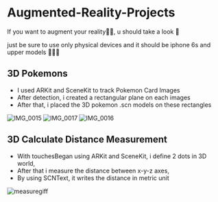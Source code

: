 # Augmented-Reality-Projects
If you want to augment your reality🧞‍♂️, u should take a look 🫵

just be sure to use only physical devices and it should be iphone 6s and upper models 🤸🏻‍♂️

## 3D Pokemons

* I used ARKit and SceneKit to track Pokemon Card Images
* After detection, i created a rectangular plane on each images
* After that, i placed the 3D pokemon .scn models on these rectangles


![IMG_0015](https://github.com/mesutgdk/Augmented-Reality-Projects/assets/112901255/60516e02-8b3a-47df-bf9d-f362efaa683a)
![IMG_0017](https://github.com/mesutgdk/Augmented-Reality-Projects/assets/112901255/38fc465d-df56-4f56-942f-cfacfdd11a4b)
![IMG_0016](https://github.com/mesutgdk/Augmented-Reality-Projects/assets/112901255/c08cfbe9-4d9b-42d8-8a91-62397d9c3657)

## 3D Calculate Distance Measurement

* With touchesBegan using ARKit and SceneKit, i define 2 dots in 3D world,
* After that i measure the distance between x-y-z axes,
* By using SCNText, it writes the distance in metric unit

![measuregiff](https://github.com/mesutgdk/Augmented-Reality-Projects/assets/112901255/1f779209-fe46-4b0d-8778-0b07418d16ba)



